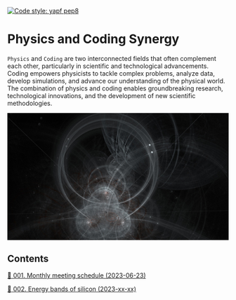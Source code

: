 [![Code style: yapf pep8](https://img.shields.io/badge/code%20style-yapf-000000.svg)](https://github.com/google/yapf)

# Physics and Coding Synergy 

`Physics` and `Coding` are two interconnected fields that often complement each other, particularly in scientific and technological advancements. Coding empowers physicists to tackle complex problems, analyze data, develop simulations, and advance our understanding of the physical world. The combination of physics and coding enables groundbreaking research, technological innovations, and the development of new scientific methodologies.

<img src=./figs/fractal.jpg align="middle" title="logo">

## Contents

<a href="./001_monthly-meeting-schedule/README.md" alt="Please see the link for details">🔗 001. Monthly meeting schedule (2023-06-23)</a>

<a href="./002_energy-bands-of-silicon/README.md" alt="Please see the link for details">🔗 002. Energy bands of silicon (2023-xx-xx)</a>

